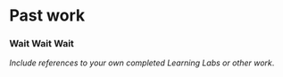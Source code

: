 # Past work

### Wait Wait Wait


_Include references to your own completed Learning Labs or other work_.
